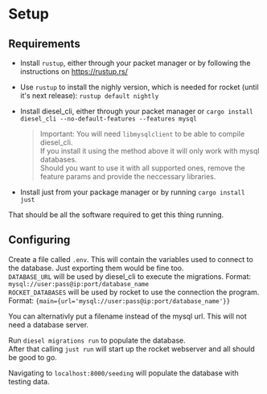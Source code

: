 # Setup

## Requirements

- Install `rustup`, either through your packet manager or by following the instructions on https://rustup.rs/
- Use `rustup` to install the nighly version, which is needed for rocket (until it's next release): `rustup default nightly`
- Install diesel_cli, either through your packet manager or `cargo install diesel_cli --no-default-features --features mysql`

    > Important: You will need `libmysqlclient` to be able to compile diesel_cli.\
    > If you install it using the method above it will only work with mysql databases.\
    > Should you want to use it with all supported ones, remove the feature params and provide the neccessary libraries.

- Install just from your package manager or by running `cargo install just`

That should be all the software required to get this thing running.

## Configuring

Create a file called `.env`. This will contain the variables used to connect to the database. Just exporting them would be fine too.\
`DATABASE_URL` will be used by diesel_cli to execute the migrations. Format: `mysql://user:pass@ip:port/database_name`\
`ROCKET_DATABASES` will be used by rocket to use the connection the program. Format: `{main={url='mysql://user:pass@ip:port/database_name'}}`

You can alternativly put a filename instead of the mysql url. This will not need a database server.

Run `diesel migrations run` to populate the database.\
After that calling `just run` will start up the rocket webserver and all should be good to go.

Navigating to `localhost:8000/seeding` will populate the database with testing data.
